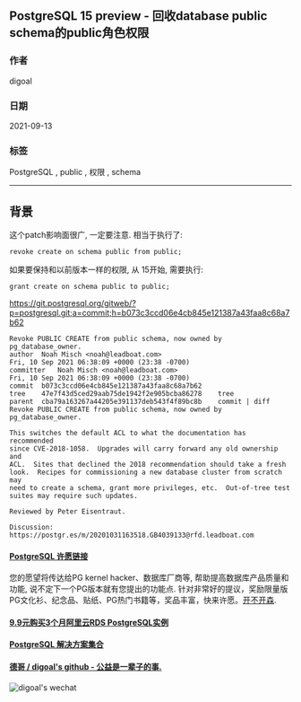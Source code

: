 ## PostgreSQL 15 preview - 回收database public schema的public角色权限  
  
### 作者  
digoal  
  
### 日期  
2021-09-13   
  
### 标签  
PostgreSQL , public , 权限 , schema    
  
----  
  
## 背景  
这个patch影响面很广, 一定要注意.   相当于执行了:   
  
```  
revoke create on schema public from public;  
```  
  
如果要保持和以前版本一样的权限, 从 15开始, 需要执行:   
  
```  
grant create on schema public to public;  
```  
  
https://git.postgresql.org/gitweb/?p=postgresql.git;a=commit;h=b073c3ccd06e4cb845e121387a43faa8c68a7b62  
  
```  
Revoke PUBLIC CREATE from public schema, now owned by pg_database_owner.  
author	Noah Misch <noah@leadboat.com>	  
Fri, 10 Sep 2021 06:38:09 +0000 (23:38 -0700)  
committer	Noah Misch <noah@leadboat.com>	  
Fri, 10 Sep 2021 06:38:09 +0000 (23:38 -0700)  
commit	b073c3ccd06e4cb845e121387a43faa8c68a7b62  
tree	47e7f43d5ced29aab75de1942f2e905bcba86278	tree  
parent	cba79a163267a44205e391137deb543f4f89bc8b	commit | diff  
Revoke PUBLIC CREATE from public schema, now owned by pg_database_owner.  
  
This switches the default ACL to what the documentation has recommended  
since CVE-2018-1058.  Upgrades will carry forward any old ownership and  
ACL.  Sites that declined the 2018 recommendation should take a fresh  
look.  Recipes for commissioning a new database cluster from scratch may  
need to create a schema, grant more privileges, etc.  Out-of-tree test  
suites may require such updates.  
  
Reviewed by Peter Eisentraut.  
  
Discussion: https://postgr.es/m/20201031163518.GB4039133@rfd.leadboat.com  
```  
  
  
  
#### [PostgreSQL 许愿链接](https://github.com/digoal/blog/issues/76 "269ac3d1c492e938c0191101c7238216")
您的愿望将传达给PG kernel hacker、数据库厂商等, 帮助提高数据库产品质量和功能, 说不定下一个PG版本就有您提出的功能点. 针对非常好的提议，奖励限量版PG文化衫、纪念品、贴纸、PG热门书籍等，奖品丰富，快来许愿。[开不开森](https://github.com/digoal/blog/issues/76 "269ac3d1c492e938c0191101c7238216").  
  
  
#### [9.9元购买3个月阿里云RDS PostgreSQL实例](https://www.aliyun.com/database/postgresqlactivity "57258f76c37864c6e6d23383d05714ea")
  
  
#### [PostgreSQL 解决方案集合](https://yq.aliyun.com/topic/118 "40cff096e9ed7122c512b35d8561d9c8")
  
  
#### [德哥 / digoal's github - 公益是一辈子的事.](https://github.com/digoal/blog/blob/master/README.md "22709685feb7cab07d30f30387f0a9ae")
  
  
![digoal's wechat](../pic/digoal_weixin.jpg "f7ad92eeba24523fd47a6e1a0e691b59")
  
